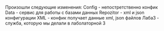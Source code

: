 Произошли следующие изменения:
Config - непостретственно конфик
Data - сервис для работы с базами данных
Repozitor - xml и json конфигурации 
XML - конфик получает данные xml, json файлов
Лаба3 - служба, которую мы делали в лаболаторной 3
